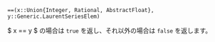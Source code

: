 ```
==(x::Union{Integer, Rational, AbstractFloat}, y::Generic.LaurentSeriesElem)
```

$ x == y $ の場合は `true` を返し、それ以外の場合は `false` を返します。

